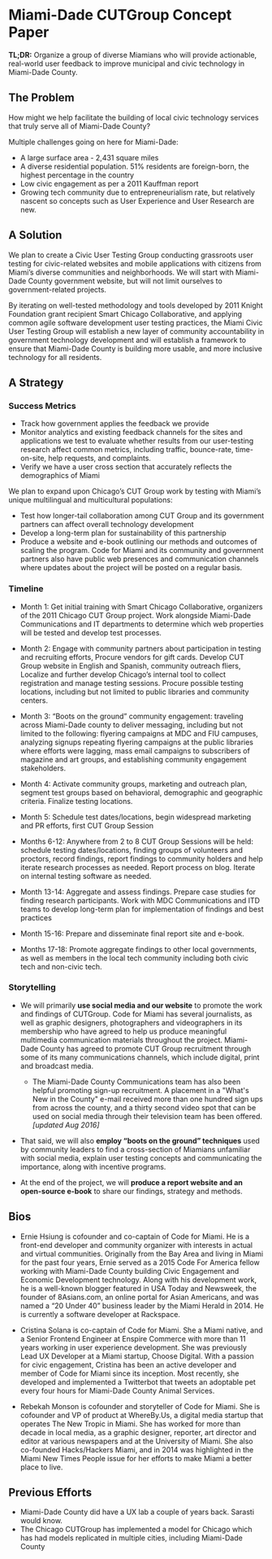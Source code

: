 # Miami-Dade CUTGroup Concept Paper 

**TL;DR:** Organize a group of diverse Miamians who will provide actionable, real-world user feedback to improve municipal and civic technology in Miami-Dade County. 

## The Problem
How might we help facilitate the building of local civic technology services that truly serve all of Miami-Dade County?

Multiple challenges going on here for Miami-Dade:
- A large surface area - 2,431 square miles
- A diverse residential population. 51% residents are foreign-born, the highest percentage in the country
- Low civic engagement as per a 2011 Kauffman report
- Growing tech community due to entrepreneurialism rate, but relatively nascent so concepts such as User Experience and User Research are new. 

## A Solution
We plan to create a Civic User Testing Group conducting grassroots user testing for civic-related websites and mobile applications with citizens from Miami’s diverse communities and neighborhoods. We will start with Miami-Dade County government website, but will not limit ourselves to government-related projects.

 By iterating on  well-tested methodology and tools developed by 2011 Knight Foundation grant recipient Smart Chicago Collaborative, and applying common agile software development user testing practices, the Miami Civic User Testing Group will establish a new layer of community accountability in government technology development and will establish a framework to ensure that Miami-Dade County is building more usable, and more inclusive technology for all residents. 


## A Strategy

### Success Metrics

- Track how government applies the feedback we provide
- Monitor analytics and existing feedback channels for the sites and applications we test to evaluate whether results from our user-testing research affect common metrics, including traffic, bounce-rate, time-on-site, help requests, and complaints.
- Verify we have a user cross section that accurately reflects the demographics of Miami

We plan to expand upon Chicago’s CUT Group work by testing with Miami’s unique multilingual and multicultural populations:
- Test how longer-tail collaboration among CUT Group and its government partners can affect overall technology development
- Develop a long-term plan for sustainability of this partnership
- Produce a website and e-book outlining our methods and outcomes of scaling the program. Code for Miami and its community and government partners also have public web presences and communication channels where updates about the project will be posted on a regular basis.  

### Timeline

- Month 1: Get initial training with Smart Chicago Collaborative, organizers of the 2011 Chicago CUT Group project. Work alongside Miami-Dade Communications and IT departments to determine which web properties will be tested and develop test processes.
 
- Month 2: Engage with community partners about participation in testing and recruiting efforts, Procure vendors for gift cards. Develop CUT Group website in English and Spanish, community outreach fliers, Localize and further develop Chicago’s internal tool to collect registration and manage testing sessions. Procure possible testing locations, including but not limited to public libraries and community centers.

- Month 3: “Boots on the ground” community engagement: traveling across Miami-Dade county to deliver messaging, including but not limited to the following: flyering campaigns at MDC and FIU campuses, analyzing signups repeating flyering campaigns at the public libraries where efforts were lagging, mass email campaigns to subscribers of magazine and art groups, and establishing community engagement stakeholders.

- Month 4: Activate community groups, marketing and outreach plan, segment test groups based on behavioral, demographic and geographic criteria. Finalize testing locations.

- Month 5: Schedule test dates/locations, begin widespread marketing and PR efforts, first CUT Group Session

- Months 6-12: Anywhere from 2 to 8 CUT Group Sessions will be held: schedule testing dates/locations, finding groups of volunteers and proctors, record findings, report findings to community holders and help iterate research processes as needed. Report process on blog. Iterate on internal testing software as needed.

- Month 13-14: Aggregate and assess findings. Prepare case studies for finding research participants. Work with MDC Communications and ITD teams to develop long-term plan for implementation of findings and best practices

- Month 15-16: Prepare and disseminate final report site and e-book.

- Months 17-18: Promote aggregate findings to other local governments, as well as members in the local tech community including both civic tech and non-civic tech.

### Storytelling

- We will primarily **use social media and our website** to promote the work and findings of CUTGroup. Code for Miami has several journalists, as well as graphic designers, photographers and videographers in its membership who have agreed to help us produce meaningful multimedia communication materials throughout the project. Miami-Dade County has agreed to promote CUT Group recruitment through some of its many communications channels, which include digital, print and broadcast media.
  - The Miami-Dade County Communications team has also been helpful promoting sign-up recruitment. A placement in a "What's New in the County" e-mail received more than one hundred sign ups from across the county, and a thirty second video spot that can be used on social media through their television team has been offered. _[updated Aug 2016]_

- That said, we will also **employ “boots on the ground” techniques** used by community leaders to find a cross-section of Miamians unfamiliar with social media, explain user testing concepts and communicating the importance, along with incentive programs.

- At the end of the project, we will **produce a report website and an open-source e-book** to share our findings, strategy and methods.

## Bios

- Ernie Hsiung is cofounder and co-captain of Code for Miami. He is a front-end developer and community organizer with interests in actual and virtual communities. Originally from the Bay Area and living in Miami for the past four years, Ernie served as a 2015 Code For America fellow working with Miami-Dade County building  Civic Engagement and Economic Development technology. Along with his development work, he is a well-known blogger featured in USA Today and Newsweek, the founder of 8Asians.com, an online portal for Asian Americans, and was named a “20 Under 40” business leader by the Miami Herald in 2014. He is currently a software developer at Rackspace. 

- Cristina Solana is co-captain of Code for Miami. She a Miami native, and a Senior Frontend Engineer at Enspire Commerce with more than 11 years working in user experience development. She was previously Lead UX Developer at a Miami startup, Choose Digital. With a passion for civic engagement, Cristina has been an active developer and member of Code for Miami since its inception. Most recently, she developed and implemented a Twitterbot that tweets an adoptable pet every four hours for Miami-Dade County Animal Services.

- Rebekah Monson is cofounder and storyteller of Code for Miami. She is cofounder and VP of product at WhereBy.Us, a digital media startup that operates The New Tropic in Miami. She has worked for more than decade in local media, as a graphic designer, reporter, art director and editor at various newspapers and at the University of Miami. She also co-founded Hacks/Hackers Miami, and in 2014 was highlighted in the Miami New Times People issue for her efforts to make Miami a better place to live.

## Previous Efforts
- Miami-Dade County did have a UX lab a couple of years back. Sarasti would know.
- The Chicago CUTGroup has implemented a model for Chicago which has had models replicated in multiple  cities, including Miami-Dade County
